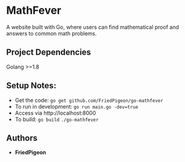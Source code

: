 # MathFever
A website built with Go, where users can find mathematical proof and answers to common math problems.

## Project Dependencies 
Golang >=1.8

## Setup Notes:
* Get the code:
`go get github.com/FriedPigeon/go-mathfever`
* To run in development:
`go run main.go -dev=true`
* Access via http://localhost:8000
* To build: `go build` `./go-mathfever`

## Authors
* **FriedPigeon**
